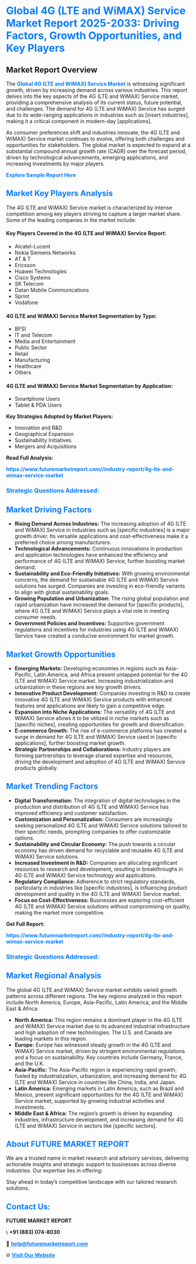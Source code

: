 <h1 style="color: #007BFF;">Global 4G (LTE and WiMAX) Service Market Report 2025-2033: Driving Factors, Growth Opportunities, and Key Players</h1>

<section id="overview">
<h2>Market Report Overview</h2>
<p>The <a href="https://www.futuremarketreport.com//industry-report/4g-lte-and-wimax-service-market" style="color: #007BFF; text-decoration: none;"><strong>Global 4G (LTE and WiMAX) Service Market</strong></a> is witnessing significant growth, driven by increasing demand across various industries. This report delves into the key aspects of the 4G (LTE and WiMAX) Service market, providing a comprehensive analysis of its current status, future potential, and challenges. The demand for 4G (LTE and WiMAX) Service has surged due to its wide-ranging applications in industries such as [insert industries], making it a critical component in modern-day [applications].</p>
<p>As consumer preferences shift and industries innovate, the 4G (LTE and WiMAX) Service market continues to evolve, offering both challenges and opportunities for stakeholders. The global market is expected to expand at a substantial compound annual growth rate (CAGR) over the forecast period, driven by technological advancements, emerging applications, and increasing investments by major players.</p>
</section>

<section id="overview">
<p><a href="https://www.futuremarketreport.com//request-sample/reportId=46546" style="color: #007BFF; text-decoration: none;"><strong>Explore Sample Report Here</strong></a></p>
</section>

<section id="key-players">
<h2 style="color: #007BFF;">Market Key Players Analysis</h2>
<p>The 4G (LTE and WiMAX) Service market is characterized by intense competition among key players striving to capture a larger market share. Some of the leading companies in the market include:</p>
<h4>Key Players Covered in the 4G (LTE and WiMAX) Service Report:</h4>
<ul><li>Alcatel-Lucent</li><li>Nokia Siemens Networks</li><li>AT &amp; T</li><li>Ericsson</li><li>Huawei Technologies</li><li>Cisco Systems</li><li>SK Telecom</li><li>Datan Mobile Communications</li><li>Sprint</li><li>Vodafone</li></ul>
<h4>4G (LTE and WiMAX) Service Market Segmentation by Type:</h4>
<ul><li>BFSI</li><li>IT and Telecom</li><li>Media and Entertainment</li><li>Public Sector</li><li>Retail</li><li>Manufacturing</li><li>Healthcare</li><li>Others</li></ul>

<h4>4G (LTE and WiMAX) Service Market Segmentation by Application:</h4>
<ul><li>Smartphone Users</li><li>Tablet &amp; PDA Users</li></ul>
<p><strong>Key Strategies Adopted by Market Players:</strong></p>
<ul>
<li>Innovation and R&D</li>
<li>Geographical Expansion</li>
<li>Sustainability Initiatives</li>
<li>Mergers and Acquisitions</li>
</ul>
</section>

<section>
<p><strong>Read Full Analysis: </strong></p><a href="https://www.futuremarketreport.com//industry-report/4g-lte-and-wimax-service-market" style="color: #007BFF; text-decoration: none;"><strong>https://www.futuremarketreport.com//industry-report/4g-lte-and-wimax-service-market</strong></a>
<h3 style="color: #007BFF;">Strategic Questions Addressed:</h3>
</section>

<section id="driving-factors">
<h2 style="color: #007BFF;">Market Driving Factors</h2>
<ul>
<li><strong>Rising Demand Across Industries:</strong> The increasing adoption of 4G (LTE and WiMAX) Service in industries such as [specific industries] is a major growth driver. Its versatile applications and cost-effectiveness make it a preferred choice among manufacturers.</li>
<li><strong>Technological Advancements:</strong> Continuous innovations in production and application technologies have enhanced the efficiency and performance of 4G (LTE and WiMAX) Service, further boosting market demand.</li>
<li><strong>Sustainability and Eco-Friendly Initiatives:</strong> With growing environmental concerns, the demand for sustainable 4G (LTE and WiMAX) Service solutions has surged. Companies are investing in eco-friendly variants to align with global sustainability goals.</li>
<li><strong>Growing Population and Urbanization:</strong> The rising global population and rapid urbanization have increased the demand for [specific products], where 4G (LTE and WiMAX) Service plays a vital role in meeting consumer needs.</li>
<li><strong>Government Policies and Incentives:</strong> Supportive government regulations and incentives for industries using 4G (LTE and WiMAX) Service have created a conducive environment for market growth.</li>
</ul>
</section>

<section id="growth-opportunities">
<h2 style="color: #007BFF;">Market Growth Opportunities</h2>
<ul>
<li><strong>Emerging Markets:</strong> Developing economies in regions such as Asia-Pacific, Latin America, and Africa present untapped potential for the 4G (LTE and WiMAX) Service market. Increasing industrialization and urbanization in these regions are key growth drivers.</li>
<li><strong>Innovative Product Development:</strong> Companies investing in R&D to create innovative 4G (LTE and WiMAX) Service products with enhanced features and applications are likely to gain a competitive edge.</li>
<li><strong>Expansion into Niche Applications:</strong> The versatility of 4G (LTE and WiMAX) Service allows it to be utilized in niche markets such as [specific niches], creating opportunities for growth and diversification.</li>
<li><strong>E-commerce Growth:</strong> The rise of e-commerce platforms has created a surge in demand for 4G (LTE and WiMAX) Service used in [specific applications], further boosting market growth.</li>
<li><strong>Strategic Partnerships and Collaborations:</strong> Industry players are forming partnerships to leverage shared expertise and resources, driving the development and adoption of 4G (LTE and WiMAX) Service products globally.</li>
</ul>
</section>

<section id="trending-factors">
<h2 style="color: #007BFF;">Market Trending Factors</h2>
<ul>
<li><strong>Digital Transformation:</strong> The integration of digital technologies in the production and distribution of 4G (LTE and WiMAX) Service has improved efficiency and customer satisfaction.</li>
<li><strong>Customization and Personalization:</strong> Consumers are increasingly seeking personalized 4G (LTE and WiMAX) Service solutions tailored to their specific needs, prompting companies to offer customizable options.</li>
<li><strong>Sustainability and Circular Economy:</strong> The push towards a circular economy has driven demand for recyclable and reusable 4G (LTE and WiMAX) Service solutions.</li>
<li><strong>Increased Investment in R&D:</strong> Companies are allocating significant resources to research and development, resulting in breakthroughs in 4G (LTE and WiMAX) Service technology and applications.</li>
<li><strong>Regulatory Compliance:</strong> Adherence to strict regulatory standards, particularly in industries like [specific industries], is influencing product development and quality in the 4G (LTE and WiMAX) Service market.</li>
<li><strong>Focus on Cost-Effectiveness:</strong> Businesses are exploring cost-efficient 4G (LTE and WiMAX) Service solutions without compromising on quality, making the market more competitive.</li>
</ul>
</section>

<section>
<p><strong>Get Full Report: </strong></p><a href="https://www.futuremarketreport.com//industry-report/4g-lte-and-wimax-service-market" style="color: #007BFF; text-decoration: none;"><strong>https://www.futuremarketreport.com//industry-report/4g-lte-and-wimax-service-market</strong></a>
<h3 style="color: #007BFF;">Strategic Questions Addressed:</h3>
</section>


<section id="regional-analysis">
<h2 style="color: #007BFF;">Market Regional Analysis</h2>
<p>The global 4G (LTE and WiMAX) Service market exhibits varied growth patterns across different regions. The key regions analyzed in this report include North America, Europe, Asia-Pacific, Latin America, and the Middle East & Africa:</p>
<ul>
<li><strong>North America:</strong> This region remains a dominant player in the 4G (LTE and WiMAX) Service market due to its advanced industrial infrastructure and high adoption of new technologies. The U.S. and Canada are leading markets in this region.</li>
<li><strong>Europe:</strong> Europe has witnessed steady growth in the 4G (LTE and WiMAX) Service market, driven by stringent environmental regulations and a focus on sustainability. Key countries include Germany, France, and the U.K.</li>
<li><strong>Asia-Pacific:</strong> The Asia-Pacific region is experiencing rapid growth, fueled by industrialization, urbanization, and increasing demand for 4G (LTE and WiMAX) Service in countries like China, India, and Japan.</li>
<li><strong>Latin America:</strong> Emerging markets in Latin America, such as Brazil and Mexico, present significant opportunities for the 4G (LTE and WiMAX) Service market, supported by growing industrial activities and investments.</li>
<li><strong>Middle East & Africa:</strong> The region’s growth is driven by expanding industries, infrastructure development, and increasing demand for 4G (LTE and WiMAX) Service in sectors like [specific sectors].</li>
</ul>
</section>

<footer>
<h2 style="color: #007BFF;">About FUTURE MARKET REPORT</h2>
<p>We are a trusted name in market research and advisory services, delivering actionable insights and strategic support to businesses across diverse industries. Our expertise lies in offering:</p>

<p>Stay ahead in today’s competitive landscape with our tailored research solutions.</p>

<h2 style="color: #007BFF;">Contact Us:</h2>
<p><strong>FUTURE MARKET REPORT</strong></p>
<p>📞 <strong>+91 (883) 074-8030</strong></p>
<p>📧 <strong><a href="mailto:help@futuremarketreport.com" style="color: #007BFF;">help@futuremarketreport.com</a></strong></p>
<p>🌐 <strong><a href="https://www.futuremarketreport.com/" style="color: #007BFF;">Visit Our Website</a></strong></p>
</footer>